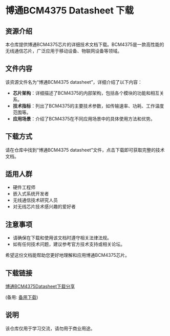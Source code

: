 # 博通BCM4375 Datasheet 下载

## 资源介绍

本仓库提供博通BCM4375芯片的详细技术文档下载。BCM4375是一款高性能的无线通信芯片，广泛应用于移动设备、物联网设备等领域。

## 文件内容

该资源文件名为“博通BCM4375 datasheet”，详细介绍了以下内容：

- **芯片架构**：详细描述了BCM4375的内部架构，包括各个模块的功能和相互关系。
- **技术指标**：列出了BCM4375的主要技术参数，如传输速率、功耗、工作温度范围等。
- **应用场景**：介绍了BCM4375在不同应用场景中的具体使用方法和优势。

## 下载方式

请在仓库中找到“博通BCM4375 datasheet”文件，点击下载即可获取完整的技术文档。

## 适用人群

- 硬件工程师
- 嵌入式系统开发者
- 无线通信技术研究人员
- 对无线芯片技术感兴趣的爱好者

## 注意事项

- 请确保在下载和使用该文档时遵守相关法律法规。
- 如有任何技术问题，建议参考官方技术支持或相关论坛。

希望这份文档能帮助您更好地理解和应用博通BCM4375芯片。

## 下载链接
[博通BCM4375Datasheet下载分享](https://pan.quark.cn/s/da16f592c5ec) 

(备用: [备用下载](https://pan.baidu.com/s/1m8hsDRgLHmBDcepheEd2nA?pwd=1234))

## 说明

该仓库仅用于学习交流，请勿用于商业用途。
